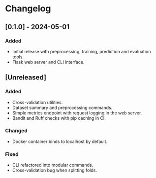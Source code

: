# Changelog

## [0.1.0] - 2024-05-01
### Added
- Initial release with preprocessing, training, prediction and evaluation tools.
- Flask web server and CLI interface.

## [Unreleased]
### Added
- Cross-validation utilities.
- Dataset summary and preprocessing commands.
- Simple metrics endpoint with request logging in the web server.
- Bandit and Ruff checks with pip caching in CI.

### Changed
- Docker container binds to localhost by default.

### Fixed
- CLI refactored into modular commands.
- Cross-validation bug when splitting folds.
